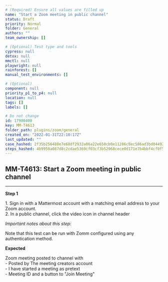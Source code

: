 ```yaml
---
# (Required) Ensure all values are filled up
name: "Start a Zoom meeting in public channel"
status: Draft
priority: Normal
folder: General
authors: ""
team_ownership: []

# (Optional) Test type and tools
cypress: null
detox: null
mmctl: null
playwright: null
rainforest: []
manual_test_environments: []

# (Optional)
component: null
priority_p1_to_p4: null
location: null
tags: []
labels: []

# Do not change
id: 17980400
key: MM-T4613
folder_path: plugins/zoom/general
created_on: "2022-01-31T22:10:17Z"
last_updated: ""
case_hashed: 2f35b256488e7e68df2932a06a22e650cb0e11286c8ec586ad3bd044924c2b2cb4b4509a54d0a028ceb55c4b4a05781d
steps_hashed: 4b9950a087d8c2cdae5369cf03cf3b52968cece0d171e7b4bbf4cf0f559cd912344c87004215f712ebfff762650567dc
---
```


## MM-T4613: Start a Zoom meeting in public channel

---

**Step 1**

1\. Sign in with a Mattermost account with a matching email address to your Zoom account.\
2\. In a public channel, click the video icon in channel header

_Important notes about this step:_

Note that this test can be run with Zomm configured using any authentication method.

**Expected**

Zoom meeting posted to channel with\
\- Posted by The meeting creators account\
\- I have started a meeting as pretext\
\- Meeting ID and a button to "Join Meeting"
